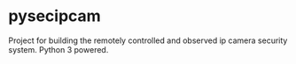 # pysecipcam
Project for building the remotely controlled and observed ip camera security system. Python 3 powered.
